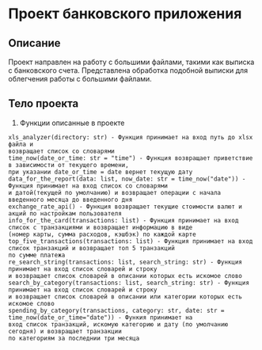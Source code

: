 # Проект банковского приложения

## Описание

Проект направлен на работу с большими файлами, такими как выписка с банковского счета.
Представлена обработка подобной выписки для облегчения работы с большими файлами.

## Тело проекта

1. Функции описанные в проекте
```
xls_analyzer(directory: str) - Функция принимает на вход путь до xlsx файла и
возвращает список со словарями
time_now(date_or_time: str = "time") - Функция возвращает приветствие в зависимости от текущего времени,
при указании date_or_time = date вернет текущую дату
data_for_the_report(data: list, now_date: str = time_now("date")) - Функция принимает на вход список со словарями 
и датой(текущей по умолчанию) и возвращает операции с начала введенного месяца до введенного дня
exchange_rate_api() - Функция возвращает текущие стоимости валют и акций по настройкам пользователя
info_for_the_card(transactions: list) - Функция принимает на вход список с транзакциями и возвращает информацию в виде
(номер карты, сумма расходов, кэшбэк) по каждой карте
top_five_transactions(transactions: list) - Функция принимает на вход список транзакций и возвращает топ 5 транзакций
по сумме платежа
re_search_string(transactions: list, search_string: str) - Функция принимает на вход список словарей и строку
и возвращает список словарей в описании которых есть искомое слово
search_by_category(transactions: list, search_string: str) - Функция принимает на вход список словарей и строку
и возвращает список словарей в описании или категории которых есть искомое слово
spending_by_category(transactions, category: str, date: str = time_now(date_or_time="date")) - Функия принимает на 
вход список транзакций, искомую категорию и дату (по умолчанию сегодня) и возвращает транзакции 
по категориям за последнии три месяца
```